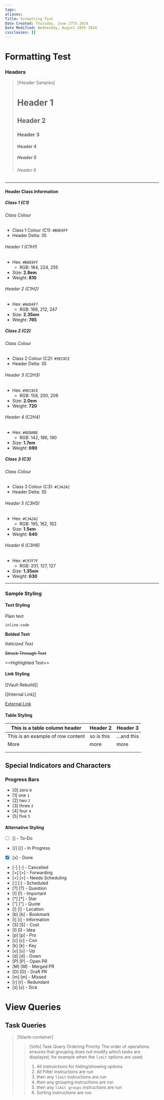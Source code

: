 ```yaml
---
tags: 
aliases: 
Title: Formatting Test
Date Created: Thursday, June 27th 2024
Date Modified: Wednesday, August 28th 2024
cssclasses: []
---
```


# Formatting Test
### Headers

> [!Header Samples]
> # Header 1
> ## Header 2
> ### Header 3
> #### Header 4
> ##### Header 5
> ###### Header 6

---
#### Header Class Information
##### Class 1 (C1)
###### Class Colour
- Class 1 Colour (C1): `#B8E0FF`
- Header Delta: 35
###### Header 1 (C1H1)
- Hex: `#B8E0FF`
	- RGB: 184, 224, 255
- Size: **2.8em**
- Weight: **810**
###### Header 2 (C1H2)
- Hex: `#A6D4F7`
	- RGB: 166, 212, 247
- Size: **2.35em**
- Weight: **765**
##### Class 2 (C2)
###### Class Colour
- Class 2 Colour (C2): `#9EC8CE`
- Header Delta: 35
###### Header 3 (C2H3)
- Hex: `#9EC8CE`
	- RGB: 158, 200, 206
- Size: **2.0em**
- Weight: **720**
###### Header 4 (C2H4)
- Hex: `#8EBABE`
	- RGB: 142, 186, 190
- Size: **1.7em**
- Weight: **690**
##### Class 3 (C3)
###### Class Colour
- Class 3 Colour (C3): `#C3A2A2`
- Header Delta: 35
###### Header 5 (C3H5)
- Hex: `#C3A2A2`
	- RGB: 195, 162, 162
- Size: **1.5em**
- Weight: **640**
###### Header 6 (C3H6)
- Hex: `#C97F7F`
	- RGB: 201, 127, 127
- Size: **1.35em**
- Weight: **630**

---
### Sample Styling
#### Text Styling

Plain text

`inline-code`

**Bolded Text**

*Italicized Text*

~~Struck Through Text~~

==Highlighted Text==

#### Link Styling

[[Vault Rebuild]]

[[Internal Link]]

[External Link](https://google.com)

#### Table Styling

| This is a table column header     | Header 2   | Header 3  |
| --------------------------------- | ---------- | --------- |
| This is an example of row content | so is this | …and this |
| More                              | more       | more      |
|                                   |            |           |
|                                   |            |           |

## Special Indicators and Characters
### Progress Bars

- [0] zero `0`
- [1] one `1`
- [2] two `2`
- [3] three `3`
- [4] four `4`
- [5] five `5`

#### Alternative Styling

- [ ] 	\[] - To-Do
- [/] 	\[/] - In Progress
- [x] 	\[x] - Done
- [-] 	\[-] - Cancelled
- [>] 	\[>] - Forwarding
- [<] 	\[<] - Needs Scheduling
- [:] 	\[:] - Scheduled
- [?] 	\[?] - Question
- [!] 	\[!] - Important
- [*] 	\[\*] - Star
- ["] 	\["] - Quote
- [l] 	\[l] - Location
- [b] 	\[b] - Bookmark
- [i] 	\[i] - Information
- [S] 	\[S] - Cost
- [I] 	\[I] - Idea
- [p] 	\[p] - Pro
- [c] 	\[c] - Con
- [k] 	\[k] - Key
- [u] 	\[u] - Up
- [d] 	\[d] - Down
- [P] 	\[P] - Open PR
- [M] 	\[M] - Merged PR
- [D] 	\[D] - Draft PR
- [m] 	\[m] - Missed
- [r] 	\[r] - Redundant
- [s] 	\[s] - Sick

# View Queries
## Task Queries

> [!blank-container]
> > [!info] Task Query Ordering Priority
> > The order of operations ensures that grouping does not modify which tasks are displayed, for example when the `limit` options are used:
> > 1. All instruictions for hiding/showing options
> > 2. All Filter instructions are run
> > 3. then any `limit` instructions are run
> > 4. then any grouping instructions are run
> > 5. then any `limit groups` instructions are run
> > 6. Sorting instructions are run

